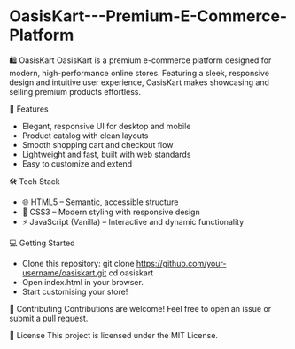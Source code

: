 # OasisKart---Premium-E-Commerce-Platform

🛍️ OasisKart
OasisKart is a premium e-commerce platform designed for modern, high-performance online stores. Featuring a sleek, responsive design and intuitive user experience, OasisKart makes showcasing and selling premium products effortless.


🚀 Features
- Elegant, responsive UI for desktop and mobile
- Product catalog with clean layouts
- Smooth shopping cart and checkout flow
- Lightweight and fast, built with web standards
- Easy to customize and extend


🛠️ Tech Stack
- 🌐 HTML5 – Semantic, accessible structure
- 🎨 CSS3 – Modern styling with responsive design
- ⚡ JavaScript (Vanilla) – Interactive and dynamic functionality


💻 Getting Started

- Clone this repository:
        git clone https://github.com/your-username/oasiskart.git
        cd oasiskart
- Open index.html in your browser.
- Start customising your store!


🤝 Contributing
Contributions are welcome! Feel free to open an issue or submit a pull request.


📜 License
This project is licensed under the MIT License.
